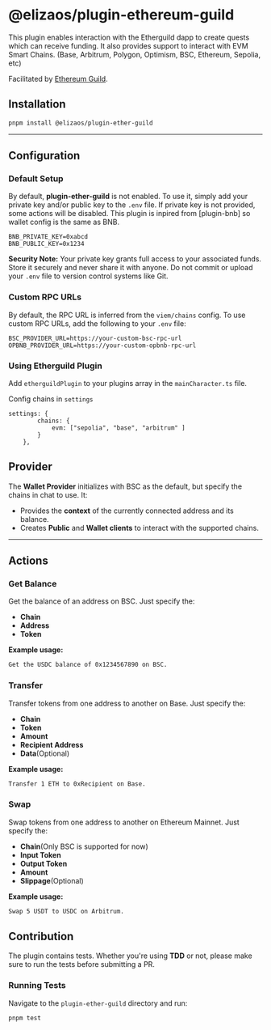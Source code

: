 # @elizaos/plugin-ethereum-guild

This plugin enables interaction with the Etherguild dapp to create quests which can receive funding.
It also provides support to interact with EVM Smart Chains. (Base, Arbitrum, Polygon, Optimism, BSC, Ethereum, Sepolia, etc)

Facilitated by [Ethereum Guild](https://www.etherguild.xyz/).

## Installation

```bash
pnpm install @elizaos/plugin-ether-guild
```

---

## Configuration

### Default Setup

By default, **plugin-ether-guild** is not enabled. To use it, simply add your private key and/or public key to the `.env` file. If private key is not provided, some actions will be disabled.
This plugin is inpired from [plugin-bnb] so wallet config is the same as BNB.

```env
BNB_PRIVATE_KEY=0xabcd
BNB_PUBLIC_KEY=0x1234
```

**Security Note:** Your private key grants full access to your associated funds. Store it securely and never share it with anyone. Do not commit or upload your `.env` file to version control systems like Git.

### Custom RPC URLs

By default, the RPC URL is inferred from the `viem/chains` config. To use custom RPC URLs, add the following to your `.env` file:

```env
BSC_PROVIDER_URL=https://your-custom-bsc-rpc-url
OPBNB_PROVIDER_URL=https://your-custom-opbnb-rpc-url
```

### Using Etherguild Plugin

Add `etherguildPlugin` to your plugins array in the `mainCharacter.ts` file.

Config chains in `settings`

```
settings: {
        chains: {
            evm: ["sepolia", "base", "arbitrum" ]
        }
    },
```

## Provider

The **Wallet Provider** initializes with BSC as the default, but specify the chains in chat to use. It:

-   Provides the **context** of the currently connected address and its balance.
-   Creates **Public** and **Wallet clients** to interact with the supported chains.

---

## Actions

### Get Balance

Get the balance of an address on BSC. Just specify the:

-   **Chain**
-   **Address**
-   **Token**

**Example usage:**

```bash
Get the USDC balance of 0x1234567890 on BSC.
```

### Transfer

Transfer tokens from one address to another on Base. Just specify the:

-   **Chain**
-   **Token**
-   **Amount**
-   **Recipient Address**
-   **Data**(Optional)

**Example usage:**

```bash
Transfer 1 ETH to 0xRecipient on Base.
```

### Swap

Swap tokens from one address to another on Ethereum Mainnet. Just specify the:

-   **Chain**(Only BSC is supported for now)
-   **Input Token**
-   **Output Token**
-   **Amount**
-   **Slippage**(Optional)

**Example usage:**

```bash
Swap 5 USDT to USDC on Arbitrum.
```

<!-- Will only use GetBalance, Transfer and Swap for EVM chains -->

## Contribution

The plugin contains tests. Whether you're using **TDD** or not, please make sure to run the tests before submitting a PR.

### Running Tests

Navigate to the `plugin-ether-guild` directory and run:

```bash
pnpm test
```
